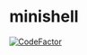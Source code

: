# minishell
[![CodeFactor](https://www.codefactor.io/repository/github/alisterd51/minishell/badge?s=64cea0112170e270966c4a4964931b5508e9997b)](https://www.codefactor.io/repository/github/alisterd51/minishell)
